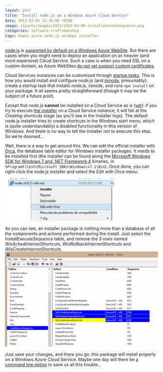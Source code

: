 ```yaml
---
layout: post
title: "Install node.js on a Windows Azure Cloud Service"
date: 2013-03-05 11:30:00 +0200
image: /assets/images/2013/2013-03-05-installexecutesequence.png
categories: software-craftsmanship
tags: howto azure node-js windows installer
---
```


[node.js](http://nodejs.org/) is [supported by default on a Windows Azure WebSite](http://www.windowsazure.com/en-us/develop/nodejs/tutorials/create-a-website-(mac)/). But there are cases when you might need to deploy an application on an heavier (and more expensive) Cloud Service. Such a case is when you need SSL on a custom domain, as Azure WebSites [do not yet support custom certificates](http://social.msdn.microsoft.com/Forums/en-US/windowsazurewebsitespreview/thread/0218204f-7be3-4586-bfdb-831cde6b7937).

Cloud Services instances can be customized through [startup tasks](http://msdn.microsoft.com/en-us/library/windowsazure/hh180155.aspx). This is how you would install and configure _node.js_ (and [iisnode](https://github.com/tjanczuk/iisnode), presumably): create a startup task that installs _node.js_, _iisnode_, and runs `npm install` on your package. It all seems pretty straightforward (though it may be the subject of a future post).

Except that _node.js_ **cannot** be installed on a Cloud Service as is ([yet](https://github.com/joyent/node/commit/8164b2f)): if you try to execute [the installer](http://nodejs.org/download/) on a Cloud Service instance, it will fail at the _Creating shortcuts_ stage (as you’ll see in the installer logs). The default node.js installer tries to create shortcuts in the Windows start menu, which is (quite understandably) a disabled functionality  in this version of Windows. And there is no way to tell the installer not to execute this step. So we’re doomed…

Well, there is a way to get around this. We can edit the official installer with [Orca](http://msdn.microsoft.com/en-us/library/windows/desktop/aa370557.aspx), the database table editor for Windows installer packages. It needs to be installed first (the installer can be found along the [Microsoft Windows SDK for Windows 7 and .NET Framework 4](http://www.microsoft.com/en-us/download/details.aspx?id=8442) binaries, in `%ProgramFiles%\Microsoft SDKs\Windows\v7.1\Bin`). Once done, you can right-click the node.js installer and select the _Edit with Orca_ menu.

![Edit with Orca](/assets/images/2013/2013-03-05-edit-with-orca.png)

As you can see, an installer package is nothing more than a database of all the components and actions performed during the install. Just select the _InstallExecuteSequence_ table, and remove the 3 rows named _WixSchedInternetShortcuts_, _WixRollbackInternetShortcuts_ and _WixCreateInternetShortcuts_.
![InstallExecuteSequence](/assets/images/2013/2013-03-05-installexecutesequence.png)

Just save your changes, and there you go: this package will install properly on a Windows Azure Cloud Service. Maybe one day will there be [a command line option](https://github.com/joyent/node/pull/4694) to save us all this trouble…
